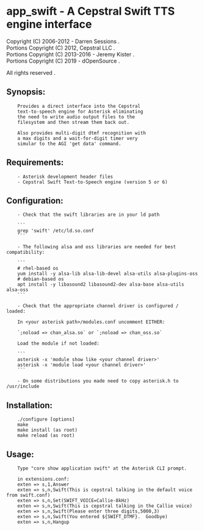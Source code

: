 # app_swift - A Cepstral Swift TTS engine interface

Copyright (C) 2006-2012 - Darren Sessions .  
Portions Copyright (C) 2012, Cepstral LLC .  
Portions Copyright (C) 2013-2016 - Jeremy Kister .   
Portions Copyright (C) 2019 - dOpenSource . 

All rights reserved . 


## Synopsis:

        Provides a direct interface into the Cepstral
        text-to-speech engine for Asterisk eliminating
        the need to write audio output files to the 
        filesystem and then stream them back out.

        Also provides multi-digit dtmf recognition with
        a max digits and a wait-for-digit timer very 
        simular to the AGI 'get data' command.

## Requirements: 

        - Asterisk development header files
        - Cepstral Swift Text-to-Speech engine (version 5 or 6)

## Configuration: 
                
        - Check that the swift libraries are in your ld path  

        ```
        grep 'swift' /etc/ld.so.conf
        ```

        - The following alsa and oss libraries are needed for best compatibility:  

        ```
        # rhel-based os
        yum install -y alsa-lib alsa-lib-devel alsa-utils alsa-plugins-oss
        # debian-based os
        apt install -y libasound2 libasound2-dev alsa-base alsa-utils alsa-oss
        ```

        - Check that the appropriate channel driver is configured / loaded:  

        In <your asterisk path>/modules.conf uncomment EITHER:
        
        `;noload => chan_alsa.so` or `;noload => chan_oss.so`

        Load the module if not loaded:  

        ```
        asterisk -x 'module show like <your channel driver>'
        asterisk -x 'module load <your channel driver>'
        ```

        - On some distributions you made need to copy asterisk.h to /usr/include

## Installation:  

        ./configure [options]
        make
        make install (as root)
        make reload (as root)

## Usage:        

        Type "core show application swift" at the Asterisk CLI prompt.

        in extensions.conf:
        exten => s,1,Answer
        exten => s,n,Swift(This is cepstral talking in the default voice from swift.conf)
        exten => s,n,Set(SWIFT_VOICE=Callie-8kHz)
        exten => s,n,Swift(This is cepstral talking in the Callie voice)
        exten => s,n,Swift(Please enter three digits,5000,3)
        exten => s,n,Swift(You entered ${SWIFT_DTMF}.  Goodbye)
        exten => s,n,Hangup

